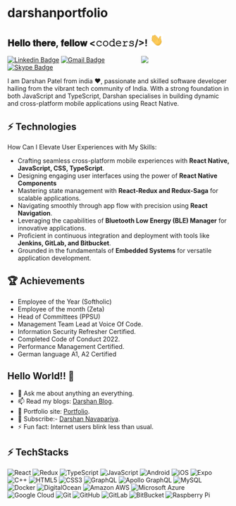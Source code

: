 # darshanportfolio

<h2> 𝐇𝐞𝐥𝐥𝐨 𝐭𝐡𝐞𝐫𝐞, 𝐟𝐞𝐥𝐥𝐨𝐰 <𝚌𝚘𝚍𝚎𝚛𝚜/>! <img src="https://raw.githubusercontent.com/ABSphreak/ABSphreak/master/gifs/Hi.gif" width="30px"></h2>

<img align='right' src='https://user-images.githubusercontent.com/5713670/87202985-820dcb80-c2b6-11ea-9f56-7ec461c497c3.gif' width='200"'>

 [![Linkedin Badge](https://img.shields.io/badge/-DarshanNavapariya-blue?style=flat-square&logo=Linkedin&logoColor=white&link=)](www.linkedin.com/in/darshan-navapariya-5589bb193)
[![Gmail Badge](https://img.shields.io/badge/-maildarshanpatel@gmail.com-c14438?style=flat-square&logo=Gmail&logoColor=white&link=mailto:maildarshanpatel@gmail.com)](mailto:maildarshanpatel@gmail.com)
 [![Skype Badge](https://img.shields.io/badge/-DarshanNavapariya-blue?style=flat-square&logo=skype&logoColor=white&link=)](skype:live:b26ba7b91282600c)

I am Darshan Patel from india ❤️, passionate and skilled software developer hailing from the vibrant tech community of India. With a strong foundation in both JavaScript and TypeScript, Darshan specialises in building dynamic and cross-platform mobile applications using React Native.

## ⚡ Technologies
How Can I Elevate User Experiences with My Skills:
- Crafting seamless cross-platform mobile experiences with **React Native, JavaScript, CSS, TypeScript**.
- Designing engaging user interfaces using the power of **React Native Components**
- Mastering state management with **React-Redux and Redux-Saga** for scalable applications.
- Navigating smoothly through app flow with precision using **React Navigation**.
- Leveraging the capabilities of **Bluetooth Low Energy (BLE) Manager** for innovative applications.
- Proficient in continuous integration and deployment with tools like **Jenkins, GitLab, and Bitbucket**.
- Grounded in the fundamentals of **Embedded Systems** for versatile application development.

## 🏆 Achievements
* Employee of the Year (Softholic) 
* Employee of the month (Zeta) 
* Head of Committees (PPSU)  
* Management Team Lead at Voice Of Code.
* Information Security Refresher Certified.
* Completed Code of Conduct 2022.
* Performance Management Certified.
* German language A1, A2 Certified

## Hello World!! 🤔
- 💬 Ask me about anything an everything.
- 📫 Read my blogs: [Darshan Blog]().
- 🎯 Portfolio site: [Portfolio]().
- 🔔 Subscribe:- [Darshan Navapariya]().
- ⚡ Fun fact: Internet users blink less than usual.

## ⚡ TechStacks

![React](https://img.shields.io/badge/-React-black?style=flat-square&logo=react)
![Redux](https://img.shields.io/badge/-Redux-563D7C?style=flat-square&logo=redux)
![TypeScript](https://img.shields.io/badge/-TypeScript-black?style=flat-square&logo=typescript)
![JavaScript](https://img.shields.io/badge/-JavaScript-black?style=flat-square&logo=javascript)
![Android](https://img.shields.io/badge/-Android-black?style=flat-square&logo=android)
![iOS](https://img.shields.io/badge/-iOS-black?style=flat-square&logo=apple)
![Expo](https://img.shields.io/badge/-Expo-black?style=flat-square&logo=expo)
![C++](https://img.shields.io/badge/-C++-00599C?style=flat-square&logo=c)
![HTML5](https://img.shields.io/badge/-HTML5-E34F26?style=flat-square&logo=html5&logoColor=white)
![CSS3](https://img.shields.io/badge/-CSS3-1572B6?style=flat-square&logo=css3)
![GraphQL](https://img.shields.io/badge/-GraphQL-E10098?style=flat-square&logo=graphql)
![Apollo GraphQL](https://img.shields.io/badge/-Apollo%20GraphQL-311C87?style=flat-square&logo=apollo-graphql)
![MySQL](https://img.shields.io/badge/-MySQL-black?style=flat-square&logo=mysql)
![Docker](https://img.shields.io/badge/-Docker-black?style=flat-square&logo=docker)
![DigitalOcean](https://img.shields.io/badge/-Digital%20Ocean-darkblue?style=flat-square&logo=digitalocean)
![Amazon AWS](https://img.shields.io/badge/Amazon%20AWS-232F3E?style=flat-square&logo=amazon-aws)
![Microsoft Azure](https://img.shields.io/badge/Microsoft%20Azure-232F7E?style=flat-square&logo=microsoft-azure)
![Google Cloud](https://img.shields.io/badge/Google%20Cloud-black?style=flat-square&logo=google-cloud)
![Git](https://img.shields.io/badge/-Git-black?style=flat-square&logo=git)
![GitHub](https://img.shields.io/badge/-GitHub-181717?style=flat-square&logo=github)
![GitLab](https://img.shields.io/badge/-GitLab-FCA121?style=flat-square&logo=gitlab)
![BitBucket](https://img.shields.io/badge/-BitBucket-darkblue?style=flat-square&logo=bitbucket)
![Raspberry Pi](https://img.shields.io/badge/-Raspberry%20Pi-C51A4A?style=flat-square&logo=Raspberry-Pi)

